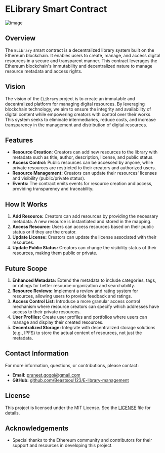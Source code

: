 # ELibrary Smart Contract

![image](https://github.com/user-attachments/assets/d0103f61-ba75-45f6-8b8a-2e972ba51ade)


## Overview

The `ELibrary` smart contract is a decentralized library system built on the Ethereum blockchain. It enables users to create, manage, and access digital resources in a secure and transparent manner. This contract leverages the Ethereum blockchain's immutability and decentralized nature to manage resource metadata and access rights.

## Vision

The vision of the `ELibrary` project is to create an immutable and decentralized platform for managing digital resources. By leveraging blockchain technology, we aim to ensure the integrity and availability of digital content while empowering creators with control over their works. This system seeks to eliminate intermediaries, reduce costs, and increase transparency in the management and distribution of digital resources.

## Features

- **Resource Creation:** Creators can add new resources to the library with metadata such as title, author, description, license, and public status.
- **Access Control:** Public resources can be accessed by anyone, while private resources are restricted to their creators and authorized users.
- **Resource Management:** Creators can update their resources' licenses and visibility (public/private status).
- **Events:** The contract emits events for resource creation and access, providing transparency and traceability.

## How It Works

1. **Add Resource:** Creators can add resources by providing the necessary metadata. A new resource is instantiated and stored in the mapping.
2. **Access Resource:** Users can access resources based on their public status or if they are the creator.
3. **Update License:** Creators can update the license associated with their resources.
4. **Update Public Status:** Creators can change the visibility status of their resources, making them public or private.

## Future Scope

1. **Enhanced Metadata:** Extend the metadata to include categories, tags, or ratings for better resource organization and searchability.
2. **Resource Reviews:** Implement a review and rating system for resources, allowing users to provide feedback and ratings.
3. **Access Control List:** Introduce a more granular access control mechanism where resource creators can specify which addresses have access to their private resources.
4. **User Profiles:** Create user profiles and portfolios where users can manage and display their created resources.
5. **Decentralized Storage:** Integrate with decentralized storage solutions (e.g., IPFS) to store the actual content of resources, not just the metadata.

## Contact Information

For more information, questions, or contributions, please contact:

- **Email:** praneet.gogoi@gmail.com
- **GitHub:** [github.com/Beastsoul123/E-library-management](https://github.com/Beastsoul123/E-Library-management)

## License

This project is licensed under the MIT License. See the [LICENSE](LICENSE) file for details.

## Acknowledgements

- Special thanks to the Ethereum community and contributors for their support and resources in developing this project.
